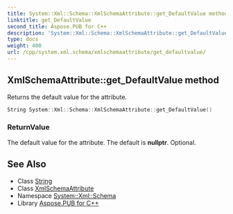 ```yaml
---
title: System::Xml::Schema::XmlSchemaAttribute::get_DefaultValue method
linktitle: get_DefaultValue
second_title: Aspose.PUB for C++
description: 'System::Xml::Schema::XmlSchemaAttribute::get_DefaultValue method. Returns the default value for the attribute in C++.'
type: docs
weight: 400
url: /cpp/system.xml.schema/xmlschemaattribute/get_defaultvalue/
---
```

## XmlSchemaAttribute::get_DefaultValue method


Returns the default value for the attribute.

```cpp
String System::Xml::Schema::XmlSchemaAttribute::get_DefaultValue()
```


### ReturnValue

The default value for the attribute. The default is **nullptr**. Optional.

## See Also

* Class [String](../../../system/string/)
* Class [XmlSchemaAttribute](../)
* Namespace [System::Xml::Schema](../../)
* Library [Aspose.PUB for C++](../../../)
